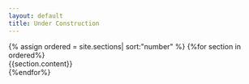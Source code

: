 ```yaml
---
layout: default
title: Under Construction
---
```

<div class="container-fluid">
    {% assign ordered = site.sections| sort:"number" %}
    {%for section in ordered%}
        <div class="jump" id="{{section.link}}">
        </div>
        <div class="row"  id="{{section.link}}content">
            {{section.content}}
        </div>
    {%endfor%}
</div>